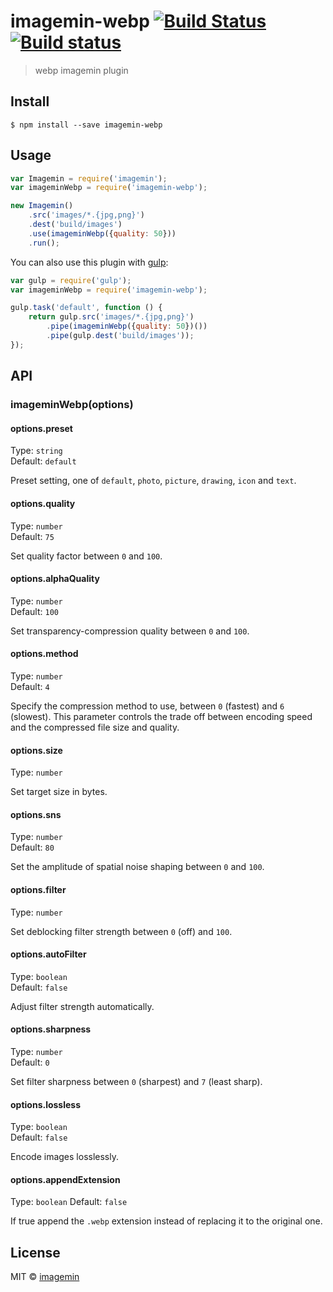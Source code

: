 # imagemin-webp [![Build Status](http://img.shields.io/travis/imagemin/imagemin-webp.svg?style=flat)](https://travis-ci.org/imagemin/imagemin-webp) [![Build status](https://ci.appveyor.com/api/projects/status/erd3nf73djfm4gjp?svg=true)](https://ci.appveyor.com/project/ShinnosukeWatanabe/imagemin-webp)

> webp imagemin plugin


## Install

```
$ npm install --save imagemin-webp
```


## Usage

```js
var Imagemin = require('imagemin');
var imageminWebp = require('imagemin-webp');

new Imagemin()
	.src('images/*.{jpg,png}')
	.dest('build/images')
	.use(imageminWebp({quality: 50}))
	.run();
```

You can also use this plugin with [gulp](http://gulpjs.com):

```js
var gulp = require('gulp');
var imageminWebp = require('imagemin-webp');

gulp.task('default', function () {
	return gulp.src('images/*.{jpg,png}')
		.pipe(imageminWebp({quality: 50})())
		.pipe(gulp.dest('build/images'));
});
```


## API

### imageminWebp(options)

#### options.preset

Type: `string`  
Default: `default`

Preset setting, one of `default`, `photo`, `picture`, `drawing`, `icon` and `text`.

#### options.quality

Type: `number`  
Default: `75`

Set quality factor between `0` and `100`.

#### options.alphaQuality

Type: `number`  
Default: `100`

Set transparency-compression quality between `0` and `100`.

#### options.method

Type: `number`  
Default: `4`

Specify the compression method to use, between `0` (fastest) and `6` (slowest). This parameter controls the trade off between encoding speed and the compressed file size and quality.

#### options.size

Type: `number`  

Set target size in bytes.

#### options.sns

Type: `number`  
Default: `80`

Set the amplitude of spatial noise shaping between `0` and `100`.

#### options.filter

Type: `number`  

Set deblocking filter strength between `0` (off) and `100`.

#### options.autoFilter

Type: `boolean`  
Default: `false`  

Adjust filter strength automatically.

#### options.sharpness

Type: `number`  
Default: `0`

Set filter sharpness between `0` (sharpest) and `7` (least sharp).

#### options.lossless

Type: `boolean`  
Default: `false`

Encode images losslessly.

#### options.appendExtension

Type: `boolean`
Default: `false`

If true append the `.webp` extension instead of replacing it to the original one.


## License

MIT © [imagemin](https://github.com/imagemin)
